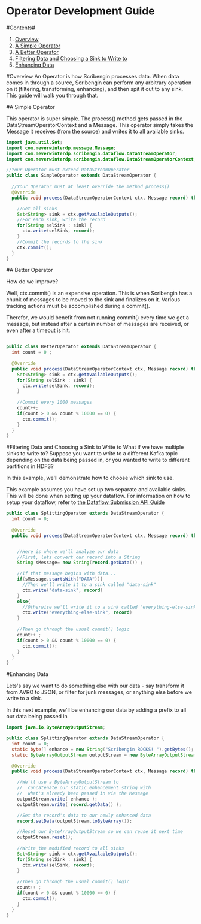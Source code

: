 Operator Development Guide
==========================

#Contents#
1. [Overview](#overview)
2. [A Simple Operator](#a-simple-operator)
3. [A Better Operator](#a-better-operator)
4. [Filtering Data and Choosing a Sink to Write to](#filtering-data-and-choosing-a-sink-to-write-to)
5. [Enhancing Data](#enhancing-data)

#Overview
An Operator is how Scribengin processes data.  When data comes in through a source, Scribengin can perform any arbitrary operation on it (filtering, transforming, enhancing), and then spit it out to any sink.  This guide will walk you through that.


#A Simple Operator

This operator is super simple.  The process() method gets passed in the DataStreamOperatorContext and a Message.  This operator simply takes the Message it receives (from the source) and writes it to all available sinks.

```java
import java.util.Set;
import com.neverwinterdp.message.Message;
import com.neverwinterdp.scribengin.dataflow.DataStreamOperator;
import com.neverwinterdp.scribengin.dataflow.DataStreamOperatorContext;

//Your Operator must extend DataStreamOperator
public class SimpleOperator extends DataStreamOperator {
  
  //Your Operator must at least override the method process()
  @Override
  public void process(DataStreamOperatorContext ctx, Message record) throws Exception {

    //Get all sinks
    Set<String> sink = ctx.getAvailableOutputs();
    //For each sink, write the record
    for(String selSink : sink) {
      ctx.write(selSink, record);
    }
    //Commit the records to the sink
    ctx.commit();
  }
}
```


#A Better Operator

How do we improve?  

Well, ctx.commit() is an expensive operation.  This is when Scribengin has a chunk of messages to be moved to the sink and finalizes on it.  Various tracking actions must be accomplished during a commit().

Therefor, we would benefit from not running commit() every time we get a message, but instead after a certain number of messages are received, or even after a timeout is hit.

```java

public class BetterOperator extends DataStreamOperator {
  int count = 0 ;
  
  @Override
  public void process(DataStreamOperatorContext ctx, Message record) throws Exception {
    Set<String> sink = ctx.getAvailableOutputs();
    for(String selSink : sink) {
      ctx.write(selSink, record);
    }
    
    //Commit every 1000 messages
    count++;
    if(count > 0 && count % 10000 == 0) {
      ctx.commit();
    }
  }
}
```


#Filtering Data and Choosing a Sink to Write to
What if we have multiple sinks to write to?  Suppose you want to write to a different Kafka topic depending on the data being passed in, or you wanted to write to different partitions in HDFS?

In this example, we'll demonstrate how to choose which sink to use.

This example assumes you have set up two separate and available sinks.  This will be done when setting up your dataflow.  For information on how to setup your dataflow, refer to [the Dataflow Submission API Guide](dataflowSubmission.md)

```java
public class SplittingOperator extends DataStreamOperator {
  int count = 0;
  
  @Override
  public void process(DataStreamOperatorContext ctx, Message record) throws Exception {


    //Here is where we'll analyze our data
    //First, lets convert our record into a String
    String sMessage= new String(record.getData()) ;

    //If that message begins with data...
    if(sMessage.startsWith("DATA")){
      //Then we'll write it to a sink called "data-sink"
      ctx.write("data-sink", record)
    }
    else{
      //Otherwise we'll write it to a sink called "everything-else-sink"
      ctx.write("everything-else-sink", record)
    }
    
    //Then go through the usual commit() logic
    count++ ;
    if(count > 0 && count % 10000 == 0) {
      ctx.commit();
    }
  }
}
```


#Enhancing Data

Lets's say we want to do something else with our data - say transform it from AVRO to JSON, or filter for junk messages, or anything else before we write to a sink.  

In this next example, we'll be enhancing our data by adding a prefix to all our data being passed in


```java
import java.io.ByteArrayOutputStream;

public class SplittingOperator extends DataStreamOperator {
  int count = 0;
  static byte[] enhance = new String("Scribengin ROCKS! ").getBytes();
  static ByteArrayOutputStream outputStream = new ByteArrayOutputStream( );

  @Override
  public void process(DataStreamOperatorContext ctx, Message record) throws Exception {

    //We'll use a ByteArrayOutputStream to 
    //  concatenate our static enhancement string with
    //  what's already been passed in via the Message
    outputStream.write( enhance );
    outputStream.write( record.getData() );

    //Set the record's data to our newly enhanced data
    record.setData(outputStream.toByteArray());

    //Reset our ByteArrayOutputStream so we can reuse it next time
    outputStream.reset();
    
    //Write the modified record to all sinks
    Set<String> sink = ctx.getAvailableOutputs();
    for(String selSink : sink) {
      ctx.write(selSink, record);
    }
    
    //Then go through the usual commit() logic
    count++ ;
    if(count > 0 && count % 10000 == 0) {
      ctx.commit();
    }
  }
}
```